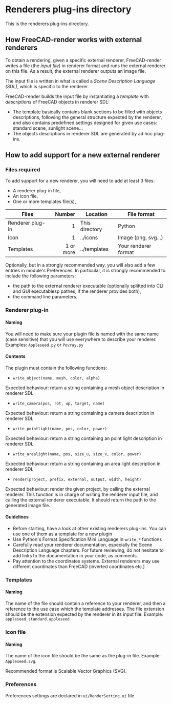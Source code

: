 # Renderers plug-ins directory
This is the renderers plug-ins directory.

## How FreeCAD-render works with external renderers
To obtain a rendering, given a specific external renderer, FreeCAD-render writes a file (the *input file*) in renderer format and runs the external renderer on this file. As a result, the external renderer outputs an image file.

The input file is written in what is called a *Scene Description Language (SDL)*, which is specific to the renderer.

FreeCAD-render builds the input file by instantiating a *template* with *descriptions* of FreeCAD objects in renderer SDL:
* The template basically contains blank sections to be filled with objects descriptions, following the general structure expected by the renderer, and also contains predefined settings designed for given use cases: standard scene, sunlight scene...
* The objects descriptions in renderer SDL are generated by ad hoc plug-ins.


## How to add support for a new external renderer
### Files required
To add support for a new renderer, you will need to add at least 3 files:
- A renderer plug-in file,
- An icon file,
- One or more templates file(s),

| Files            | Number    | Location       | File format          |
| ---------------- | --------: | -------------- | ---------------------|
| Renderer plug-in | 1         | This directory | Python               |
| Icon             | 1         | ../icons       | Image (png, svg...)  |
| Templates        | 1 or more | ../templates   | Your renderer format | 

Optionally, but in a strongly recommended way, you will also add a few entries in module's Preferences.
In particular, it is strongly recommended to include the following parameters:
- the path to the external renderer executable (optionally splitted into CLI and GUI executablesp pathes, if the renderer provides both),
- the command line parameters.


### Renderer plug-in
#### Naming
 
You will need to make sure your plugin file is named with the same name (case sensitive)
that you will use everywhere to describe your renderer. Examples: `Appleseed.py` or
`Povray.py`

#### Contents
The plugin must contain the following functions:

* `write_object(name, mesh, color, alpha)`

Expected behaviour: return a string containing a mesh object description in renderer SDL

* `write_camera(pos, rot, up, target, name)`

Expected behaviour: return a string containing a camera description in renderer SDL

* `write_pointlight(name, pos, color, power)`

Expected behaviour: return a string containing an point light description in renderer SDL

* `write_arealight(name, pos, size_u, size_v, color, power)`

Expected behaviour: return a string containing an area light description in renderer SDL

* `render(project, prefix, external, output, width, height)`

Expected behaviour: render the given project, by calling the external renderer.
This function is in charge of writing the renderer input file, and calling the external renderer executable. It should return the path to the generated image file.

#### Guidelines
- Before starting, have a look at other existing renderers plug-ins. You can use one of them as a template for a new plugin
- Use Python's Format Specification Mini Language in `write_*` functions
- Carefully read your renderer documentation, especially the Scene Description Language chapters. For future reviewing, do not hesitate to add links to the documentation in your code, as comments.
- Pay attention to the coordinates systems. External renderers may use different coordinates than FreeCAD (inverted coordinates etc.)

### Templates

#### Naming
The name of the file should contain a reference to your renderer, and then a reference to the use case which the template addresses.
The file extension should be the extension expected by the renderer in its input file.
Example: `appleseed_standard.appleseed`

### Icon file

#### Naming
The name of the icon file should be the same as the plug-in file. Example: `Appleseed.svg`.

Recommended format is Scalable Vector Graphics (SVG).

### Preferences

Preferences settings are declared in `ui/RenderSetting.ui` file
